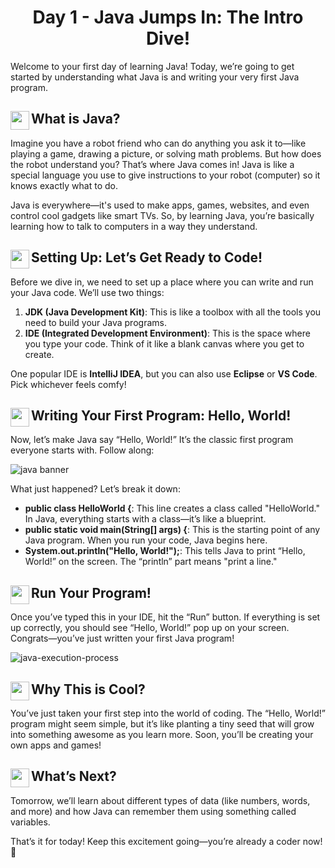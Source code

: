 <div align="center"><h1>Day 1 - Java Jumps In: The Intro Dive!</h1></div>

Welcome to your first day of learning Java! Today, we’re going to get started by understanding what Java is and writing your very first Java program.

## <img src = "https://cdn0.iconfinder.com/data/icons/huge-basic-icons-part-3/512/Java.png" align = "left" width = "30"> What is Java?

Imagine you have a robot friend who can do anything you ask it to—like playing a game, drawing a picture, or solving math problems. But how does the robot understand you? That’s where Java comes in! Java is like a special language you use to give instructions to your robot (computer) so it knows exactly what to do.

Java is everywhere—it's used to make apps, games, websites, and even control cool gadgets like smart TVs. So, by learning Java, you’re basically learning how to talk to computers in a way they understand.

## <img src = "https://cdn0.iconfinder.com/data/icons/huge-basic-icons-part-3/512/Java.png" align = "left" width = "30"> Setting Up: Let’s Get Ready to Code!

Before we dive in, we need to set up a place where you can write and run your Java code. We’ll use two things:

1.  **JDK (Java Development Kit)**: This is like a toolbox with all the tools you need to build your Java programs.
2.  **IDE (Integrated Development Environment)**: This is the space where you type your code. Think of it like a blank canvas where you get to create.

One popular IDE is **IntelliJ IDEA**, but you can also use **Eclipse** or **VS Code**. Pick whichever feels comfy!


## <img src = "https://cdn0.iconfinder.com/data/icons/huge-basic-icons-part-3/512/Java.png" align = "left" width = "30"> Writing Your First Program: Hello, World!

Now, let’s make Java say “Hello, World!” It’s the classic first program everyone starts with. Follow along:

![java banner](https://github.com/AdyaTech/Turtle-Learning-with-AdyaTech/blob/main/20%20Days%20of%20Java/Images/Day%201.png)

What just happened? Let’s break it down:

*   **public class HelloWorld {**: This line creates a class called "HelloWorld." In Java, everything starts with a class—it’s like a blueprint.
*   **public static void main(String\[\] args) {**: This is the starting point of any Java program. When you run your code, Java begins here.
*   **System.out.println("Hello, World!");**: This tells Java to print “Hello, World!” on the screen. The “println” part means "print a line."

## <img src = "https://cdn0.iconfinder.com/data/icons/huge-basic-icons-part-3/512/Java.png" align = "left" width = "30"> Run Your Program!

Once you’ve typed this in your IDE, hit the “Run” button. If everything is set up correctly, you should see “Hello, World!” pop up on your screen. Congrats—you’ve just written your first Java program!

![java-execution-process](https://user-images.githubusercontent.com/2780145/34343683-d3aea7e0-e9fe-11e7-866d-26a8857e04c9.png)

## <img src = "https://cdn0.iconfinder.com/data/icons/huge-basic-icons-part-3/512/Java.png" align = "left" width = "30"> Why This is Cool?

You’ve just taken your first step into the world of coding. The “Hello, World!” program might seem simple, but it’s like planting a tiny seed that will grow into something awesome as you learn more. Soon, you’ll be creating your own apps and games!

## <img src = "https://cdn0.iconfinder.com/data/icons/huge-basic-icons-part-3/512/Java.png" align = "left" width = "30"> What’s Next?

Tomorrow, we’ll learn about different types of data (like numbers, words, and more) and how Java can remember them using something called variables.

That’s it for today! Keep this excitement going—you’re already a coder now! 🚀
